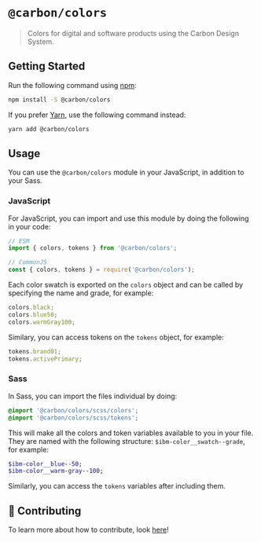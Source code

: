 # `@carbon/colors`

> Colors for digital and software products using the Carbon Design System.

## Getting Started

Run the following command using [npm](https://www.npmjs.com/):

```bash
npm install -S @carbon/colors
```

If you prefer [Yarn](https://yarnpkg.com/en/), use the following command
instead:

```bash
yarn add @carbon/colors
```

## Usage

You can use the `@carbon/colors` module in your JavaScript, in addition to
your Sass.

### JavaScript

For JavaScript, you can import and use this module by doing the
following in your code:

```js
// ESM
import { colors, tokens } from '@carbon/colors';

// CommonJS
const { colors, tokens } = require('@carbon/colors');
```

Each color swatch is exported on the `colors` object and can be called by
specifying the name and grade, for example:

```js
colors.black;
colors.blue50;
colors.warmGray100;
```

Similary, you can access tokens on the `tokens` object, for example:

```js
tokens.brand01;
tokens.activePrimary;
```

### Sass

In Sass, you can import the files individual by doing:

```scss
@import '@carbon/colors/scss/colors';
@import '@carbon/colors/scss/tokens';
```

This will make all the colors and token variables available to you in your file.
They are named with the following structure: `$ibm-color__swatch--grade`, for
example:

```scss
$ibm-color__blue--50;
$ibm-color__warm-gray--100;
```

Similarly, you can access the `tokens` variables after including them.

## 🤲 Contributing

To learn more about how to contribute, look [here](/.github/CONTRIBUTING.md)!
